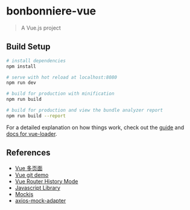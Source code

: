 # bonbonniere-vue

> A Vue.js project

## Build Setup

``` bash
# install dependencies
npm install

# serve with hot reload at localhost:8080
npm run dev

# build for production with minification
npm run build

# build for production and view the bundle analyzer report
npm run build --report
```

For a detailed explanation on how things work, check out the [guide](http://vuejs-templates.github.io/webpack/) and [docs for vue-loader](http://vuejs.github.io/vue-loader).

## References

- [Vue 多页面](http://www.cnblogs.com/kenkofox/p/8018463.html)
- [Vue git demo](https://github.com/kenkozheng/HTML5_research)
- [Vue Router History Mode](https://router.vuejs.org/zh-cn/essentials/history-mode.html)
- [Javascript Library](https://developer.mozilla.org/zh-CN/docs/Web/JavaScript/Reference/Global_Objects)
- [Mockjs](https://github.com/nuysoft/Mock/wiki)
- [axios-mock-adapter](https://www.npmjs.com/package/axios-mock-adapter)
